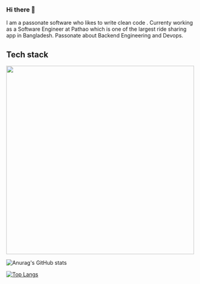 ### Hi there 👋

I am a passonate software who likes to write clean code .
Currenty working as a Software Engineer at Pathao which is one of the largest ride sharing app in Bangladesh.
Passonate about Backend Engineering and Devops.

## Tech stack

<img src="https://shahriar.vercel.app/tech_stack.svg" width="500" height="500">

![Anurag's GitHub stats](https://github-readme-stats.vercel.app/api?username=devShahriar&show_icons=true&theme=radical)

[![Top Langs](https://github-readme-stats.vercel.app/api/top-langs/?username=devShahriar)](https://github.com/anuraghazra/github-readme-stats)
